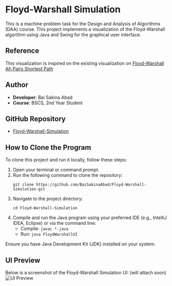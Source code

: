 # Floyd-Warshall Simulation

This is a machine problem task for the Design and Analysis of Algorithms (DAA) course. This project implements a visualization of the Floyd-Warshall algorithm using Java and Swing for the graphical user interface.
## Reference
This visualization is inspired on the existing visualization on [Floyd-Warshall All-Pairs Shortest Path](https://www.cs.usfca.edu/~galles/visualization/Floyd.html)
## Author
- **Developer**: Bai Sakina Abad
- **Course**: BSCS, 2nd Year Student

## GitHub Repository
- [Floyd-Warshall-Simulation](https://github.com/BaiSakinaAbad/Floyd-Warshall-Simulation)

## How to Clone the Program
To clone this project and run it locally, follow these steps:

1. Open your terminal or command prompt.
2. Run the following command to clone the repository:
   ```
   git clone https://github.com/BaiSakinaAbad/Floyd-Warshall-Simulation.git
   ```
3. Navigate to the project directory:
   ```
   cd Floyd-Warshall-Simulation
   ```
4. Compile and run the Java program using your preferred IDE (e.g., IntelliJ IDEA, Eclipse) or via the command line:
   - Compile: `javac *.java`
   - Run: `java FloydWarshallUI`

Ensure you have Java Development Kit (JDK) installed on your system.

## UI Preview
Below is a screenshot of the Floyd-Warshall Simulation UI:
(will attach soon)
![UI Preview]()
